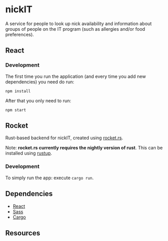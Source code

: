 # nickIT
A service for people to look up nick availability and information about groups of people on the IT program (such as allergies and/or food preferences).

## React

### Development
The first time you run the application (and every time you add new dependencies) you need do run:
```
npm install
```
After that you only need to run:
```
npm start
```

## Rocket
Rust-based backend for nickIT, created using [rocket.rs](https://rocket.rs/).

Note: **rocket.rs currently requires the nightly version of rust**.
This can be installed using [rustup](https://www.rustup.rs/).

### Development
To simply run the app: execute `cargo run`.

## Dependencies
* [React](https://facebook.github.io/react/)
* [Sass](http://sass-lang.com)
* [Cargo](http://doc.crates.io/)

## Resources
